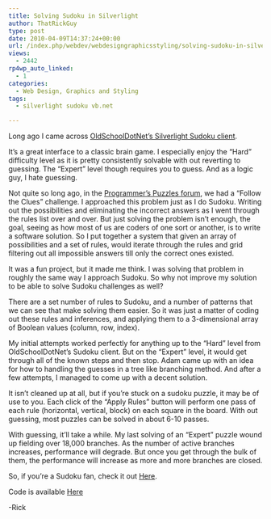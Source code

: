 ```yaml
---
title: Solving Sudoku in Silverlight
author: ThatRickGuy
type: post
date: 2010-04-09T14:37:24+00:00
url: /index.php/webdev/webdesigngraphicsstyling/solving-sudoku-in-silverlight/
views:
  - 2442
rp4wp_auto_linked:
  - 1
categories:
  - Web Design, Graphics and Styling
tags:
  - silverlight sudoku vb.net

---
```

Long ago I came across [OldSchoolDotNet&#8217;s Silverlight Sudoku client][1]. 

It&#8217;s a great interface to a classic brain game. I especially enjoy the &#8220;Hard&#8221; difficulty level as it is pretty consistently solvable with out reverting to guessing. The &#8220;Expert&#8221; level though requires you to guess. And as a logic guy, I hate guessing. 

Not quite so long ago, in the [Programmer&#8217;s Puzzles forum][2], we had a &#8220;Follow the Clues&#8221; challenge. I approached this problem just as I do Sudoku. Writing out the possibilities and eliminating the incorrect answers as I went through the rules list over and over. But just solving the problem isn&#8217;t enough, the goal, seeing as how most of us are coders of one sort or another, is to write a software solution. So I put together a system that given an array of possibilities and a set of rules, would iterate through the rules and grid filtering out all impossible answers till only the correct ones existed.

It was a fun project, but it made me think. I was solving that problem in roughly the same way I approach Sudoku. So why not improve my solution to be able to solve Sudoku challenges as well?

There are a set number of rules to Sudoku, and a number of patterns that we can see that make solving them easier. So it was just a matter of coding out these rules and inferences, and applying them to a 3-dimensional array of Boolean values (column, row, index).

My initial attempts worked perfectly for anything up to the &#8220;Hard&#8221; level from OldSchoolDotNet&#8217;s Sudoku client. But on the &#8220;Expert&#8221; level, it would get through all of the known steps and then stop. Adam came up with an idea for how to handling the guesses in a tree like branching method. And after a few attempts, I managed to come up with a decent solution.

It isn&#8217;t cleaned up at all, but if you&#8217;re stuck on a sudoku puzzle, it may be of use to you. Each click of the &#8220;Apply Rules&#8221; button will perform one pass of each rule (horizontal, vertical, block) on each square in the board. With out guessing, most puzzles can be solved in about 6-10 passes. 

With guessing, it&#8217;ll take a while. My last solving of an &#8220;Expert&#8221; puzzle wound up fielding over 18,000 branches. As the number of active branches increases, performance will degrade. But once you get through the bulk of them, the performance will increase as more and more branches are closed.

So, if you&#8217;re a Sudoku fan, check it out [Here][3].

Code is available [Here][4]

-Rick

 [1]: http://oldschooldotnet.blogspot.com/2009/03/sudoku-in-silverlight.html
 [2]: http://forum.lessthandot.com/viewforum.php?f=102
 [3]: http://ringdev.com.web10.reliabledomainspace.com/code/sodukusolver/index.html
 [4]: http://ringdev.com.web10.reliabledomainspace.com/code/sodukusolver/SodukuSolver.zip